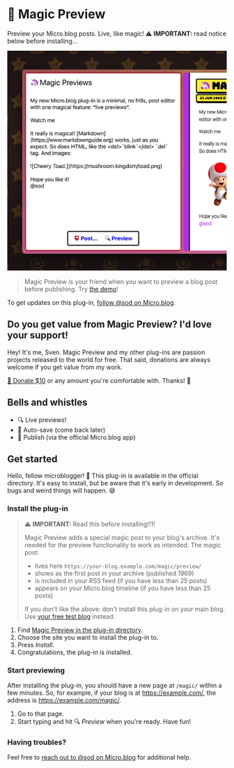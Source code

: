 # 🦄 Magic Preview

Preview your Micro.blog posts. Live, like magic! ⚠️ **IMPORTANT:** read notice below before installing…

![](https://raw.githubusercontent.com/svendahlstrand/plugin-magic-preview/main/docs/screenshot.gif)

> Magic Preview is your friend when you want to preview a blog post before publishing. Try [the demo](https://dahlstrand.net/magic/)!

To get updates on this plug-in, [follow @sod on Micro.blog](https://micro.blog/sod).

## Do you get value from Magic Preview? I'd love your support!

Hey! It's me, Sven. Magic Preview and my other plug-ins are passion projects released to the world for free. That said, donations are always welcome if you get value from my work.

[💸 Donate $10](https://dahlstrand.net/donate/) or any amount you're comfortable with. Thanks! 🙏

## Bells and whistles

* 🔍 Live previews!
* 💾 Auto-save (come back later)
* 📮 Publish (via the official Micro.blog app)

## Get started

Hello, fellow microblogger! 👋 This plug-in is available in the official directory. It's easy to install, but be aware that it's early in development. So bugs and weird things will happen. 😅

### Install the plug-in

> ⚠️ **IMPORTANT:** Read this before installing!!1!
>
> Magic Preview adds a special magic post to your blog's archive. It's needed for the preview functionality to work as intended. The magic post:
>
> * lives here `https://your-blog.example.com/magic/preview/`
> * shows as the first post in your archive (published 1969)
> * is included in your RSS feed (if you have less than 25 posts)
> * appears on your Micro.blog timeline (if you have less than 25 posts)
>
> If you don't like the above: don't install this plug-in on your main blog. Use [your free test blog](https://www.manton.org/2019/09/04/microblog-test-blogs.html) instead.

1. Find [Magic Preview in the plug-in directory](https://micro.blog/account/plugins/view/89).
2. Choose the site you want to install the plug-in to.
3. Press *Install*.
4. Congratulations, the plug-in is installed.

### Start previewing

After installing the plug-in, you should have a new page at `/magic/` within a few minutes. So, for example, if your blog is at https://example.com/, the address is https://example.com/magic/.

1. Go to that page.
2. Start typing and hit 🔍 *Preview* when you're ready. Have fun!

### Having troubles?

Feel free to [reach out to @sod on Micro.blog](https://micro.blog/sod) for additional help.
